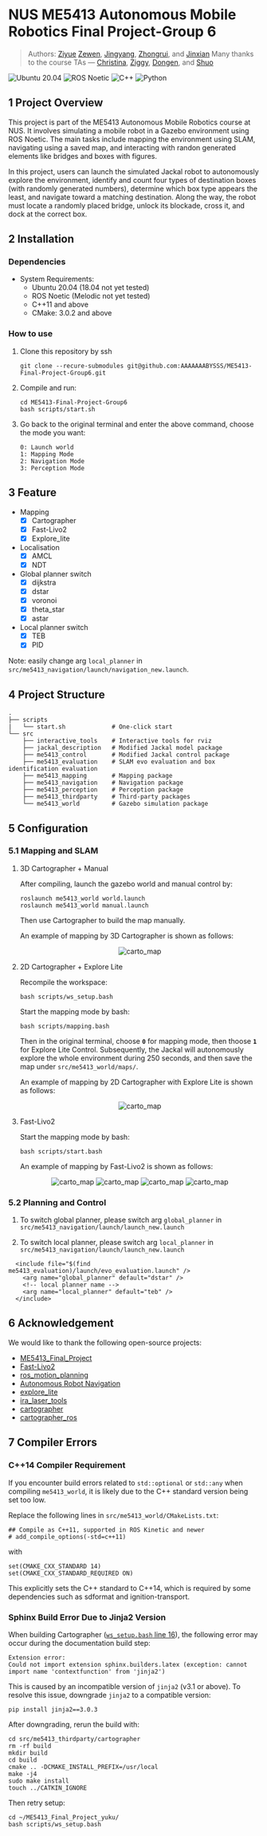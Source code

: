 # NUS ME5413 Autonomous Mobile Robotics Final Project-Group 6
> Authors: [Ziyue](https://github.com/YukiKuma111) [Zewen](https://github.com/JackCooper666), [Jingyang](https://github.com/whitbrunn), [Zhongrui](https://github.com/Leesangsama), and [Jinxian](https://github.com/Z-Jinxian)
> Many thanks to the course TAs — [Christina](https://github.com/ldaowen), [Ziggy](https://github.com/ziggyhuang), [Dongen](https://github.com/nuslde), and [Shuo](https://github.com/SS47816)

![Ubuntu 20.04](https://img.shields.io/badge/OS-Ubuntu_20.04-informational?style=flat&logo=ubuntu&logoColor=white&color=2bbc8a)
![ROS Noetic](https://img.shields.io/badge/Tools-ROS_Noetic-informational?style=flat&logo=ROS&logoColor=white&color=2bbc8a)
![C++](https://img.shields.io/badge/Code-C++-informational?style=flat&logo=c%2B%2B&logoColor=white&color=2bbc8a)
![Python](https://img.shields.io/badge/Code-Python-informational?style=flat&logo=Python&logoColor=white&color=2bbc8a)
## 1 Project Overview

This project is part of the ME5413 Autonomous Mobile Robotics course at NUS. It involves simulating a mobile robot in a Gazebo environment using ROS Noetic. The main tasks include mapping the environment using SLAM, navigating using a saved map, and interacting with randon generated elements like bridges and boxes with figures.

In this project, users can launch the simulated Jackal robot to autonomously explore the environment, identify and count four types of destination boxes (with randomly generated numbers), determine which box type appears the least, and navigate toward a matching destination. Along the way, the robot must locate a randomly placed bridge, unlock its blockade, cross it, and dock at the correct box.

## 2 Installation

### Dependencies

 - System Requirements:
   - Ubuntu 20.04 (18.04 not yet tested)
   - ROS Noetic (Melodic not yet tested)
   - C++11 and above
   - CMake: 3.0.2 and above

### How to use

1. Clone this repository by ssh

    ```shell
    git clone --recure-submodules git@github.com:AAAAAAABYSSS/ME5413-Final-Project-Group6.git
    ```

2. Compile and run:

    ```shell
    cd ME5413-Final-Project-Group6
    bash scripts/start.sh
    ```

3. Go back to the original terminal and enter the above command, choose the mode you want:

    ```shell
    0: Launch world
    1: Mapping Mode
    2: Navigation Mode
    3: Perception Mode
    ```

## 3 Feature

- Mapping 
    - [x] Cartographer
    - [x] Fast-Livo2
    - [x] Explore_lite
- Localisation
    - [x] AMCL
    - [x] NDT
- Global planner switch
    - [x] dijkstra
    - [x] dstar
    - [x] voronoi
    - [x] theta_star
    - [x] astar  
- Local planner switch
    - [x] TEB
    - [x] PID

Note: easily change arg `local_planner` in `src/me5413_navigation/launch/navigation_new.launch`.

## 4 Project Structure

```shell
.
├── scripts
|   └── start.sh             # One-click start
└── src
    ├── interactive_tools    # Interactive tools for rviz
    ├── jackal_description   # Modified Jackal model package
    ├── me5413_control       # Modified Jackal control package
    ├── me5413_evaluation    # SLAM evo evaluation and box identification evaluation
    ├── me5413_mapping       # Mapping package
    ├── me5413_navigation    # Navigation package
    ├── me5413_perception    # Perception package
    ├── me5413_thirdparty    # Third-party packages
    └── me5413_world         # Gazebo simulation package
```

## 5 Configuration

### 5.1 Mapping and SLAM

1. 3D Cartographer + Manual

    After compiling, launch the gazebo world and manual control by:
    ```shell
    roslaunch me5413_world world.launch
    roslaunch me5413_world manual.launch
    ```
    Then use Cartographer to build the map manually. 

    An example of mapping by 3D Cartographer is shown as follows:
    <p align="center">
      <img src="./src/me5413_world/maps/nav.png" alt="carto_map">
    </p>

2. 2D Cartographer + Explore Lite

    Recompile the workspace:
    ```shell
    bash scripts/ws_setup.bash
    ```
    Start the mapping mode by bash:
    ```shell
    bash scripts/mapping.bash
    ```

    Then in the original terminal, choose __`0`__ for mapping mode, then thoose __`1`__ for Explore Lite Control. Subsequently, the Jackal will autonomously explore the whole environment during 250 seconds, and then save the map under `src/me5413_world/maps/`.

    An example of mapping by 2D Cartographer with Explore Lite is shown as follows:
    <p align="center">
      <img src="./src/me5413_world/maps/carto_w_el_map.png" alt="carto_map">
    </p>

3. Fast-Livo2 
    
    Start the mapping mode by bash:
    ```shell
    bash scripts/start.bash
    ```

    An example of mapping by Fast-Livo2 is shown as follows:
    <p align="center">
      <img src="./docs/fast_livo2_pv.png" alt="carto_map">
      <img src="./docs/fast_livo2_topv.png" alt="carto_map">
      <img src="./docs/fast_livo2_pv1.png" alt="carto_map">
      <img src="./docs/fast_livo2_topv1.png" alt="carto_map">
    </p>


### 5.2 Planning and Control

1. To switch global planner, please switch arg `global_planner` in `src/me5413_navigation/launch/launch_new.launch`

2. To switch local planner, please switch arg `local_planner` in `src/me5413_navigation/launch/launch_new.launch`

```
  <include file="$(find me5413_evaluation)/launch/evo_evaluation.launch" />
    <arg name="global_planner" default="dstar" />
    <!-- local planner name -->
    <arg name="local_planner" default="teb" />
  </include>
```

## 6 Acknowledgement

We would like to thank the following open-source projects:

- [ME5413_Final_Project](https://github.com/NUS-Advanced-Robotics-Centre/ME5413_Final_Project)
- [Fast-Livo2](https://github.com/hku-mars/FAST-LIVO2)
- [ros_motion_planning](https://github.com/ai-winter/ros_motion_planning)
- [Autonomous Robot Navigation](https://github.com/brian00715/Autonomous-Robot-Navigation)
- [explore_lite](https://github.com/hrnr/m-explore.git)
- [ira_laser_tools](https://github.com/iralabdisco/ira_laser_tools.git)
- [cartographer](https://github.com/cartographer-project/cartographer.git)
- [cartographer_ros](https://github.com/cartographer-project/cartographer_ros.git)

## 7 Compiler Errors

### C++14 Compiler Requirement
If you encounter build errors related to `std::optional` or `std::any` when compiling `me5413_world`, it is likely due to the C++ standard version being set too low.

Replace the following lines in `src/me5413_world/CMakeLists.txt`:
```
## Compile as C++11, supported in ROS Kinetic and newer
# add_compile_options(-std=c++11)
```
with
```
set(CMAKE_CXX_STANDARD 14)
set(CMAKE_CXX_STANDARD_REQUIRED ON)
```

This explicitly sets the C++ standard to C++14, which is required by some dependencies such as sdformat and ignition-transport.

### Sphinx Build Error Due to Jinja2 Version

When building Cartographer ([`ws_setup.bash` line 16](./scripts/ws_setup.bash)), the following error may occur during the documentation build step:
```shell
Extension error:
Could not import extension sphinx.builders.latex (exception: cannot import name 'contextfunction' from 'jinja2')
```
This is caused by an incompatible version of `jinja2` (v3.1 or above). To resolve this issue, downgrade `jinja2` to a compatible version:
```shell
pip install jinja2==3.0.3
```
After downgrading, rerun the build with:
```shell
cd src/me5413_thirdparty/cartographer
rm -rf build
mkdir build
cd build
cmake .. -DCMAKE_INSTALL_PREFIX=/usr/local
make -j4
sudo make install
touch ../CATKIN_IGNORE
```
Then retry setup:
```shell
cd ~/ME5413_Final_Project_yuku/
bash scripts/ws_setup.bash
```

<!-- ## 4 One more thing

If you have any question, please contact Yvelle@Github. -->
